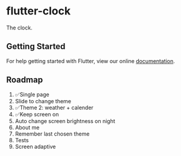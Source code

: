 # flutter-clock

The clock.

## Getting Started

For help getting started with Flutter, view our online
[documentation](https://flutter.io/).

## Roadmap

1. ✅Single page
1. Slide to change theme
1. ✅Theme 2: weather + calender
1. ✅Keep screen on
1. Auto change screen brightness on night
1. About me
1. Remember last chosen theme
1. Tests
1. Screen adaptive

